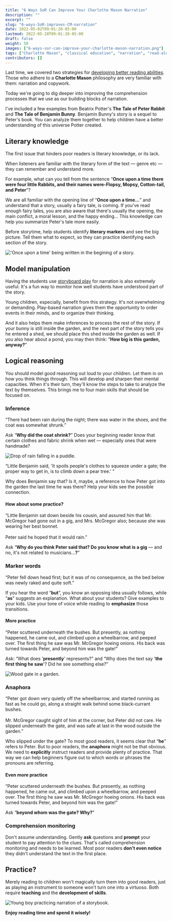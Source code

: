 ```yaml
---
title: "6 Ways SoR Can Improve Your Charlotte Mason Narration"
description: ""
excerpt: ""
slug: "6-ways-SoR-improves-CM-narration"
date: 2022-05-02T09:01:20-05:00
lastmod: 2022-05-20T09:01:20-05:00
draft: false
weight: 50
images: ["6-ways-sor-can-improve-your-charlotte-mason-narration.png"]
tags: ["Charlotte Mason", "classical education", "narration", "read-aloud", "Science of Reading", "SoR"]
contributors: []
---
```


Last time, we covered two strategies for [developing better reading abilities](/blog/2-ways-get-better-readers/ "2 Simple Ways to Help Your Child Become a Better Reader"). Those who adhere to a **Charlotte Mason** philosophy are very familiar with them: narration and copywork. 

Today we're going to dig deeper into improving the comprehension processes that we use as our building blocks of narration.

I've included a few examples from Beatrix Potter's **The Tale of Peter Rabbit** and **The Tale of Benjamin Bunny**. Benjamin Bunny's story is a sequel to Peter's book. You can analyze them together to help children have a better understanding of this universe Potter created.

## Literary knowledge

The first issue that hinders poor readers is literary knowledge, or its lack.

When listeners are familiar with the literary form of the text — genre etc — they can remember and understand more.

For example, what can you tell from the sentence “**Once upon a time there were four little Rabbits, and their names were-Flopsy, Mopsy, Cotton-tail, and Peter**”? 

We are all familiar with the opening line of “**Once upon a time...**” and understand that a story, usually a fairy tale, is coming. If you've read enough fairy tales, you are also aware that there's usually the opening, the main conflict, a moral lesson, and the happy ending... This knowledge can help you summarize Peter's tale more easily.

Before storytime, help students identify **literary markers** and see the big picture. Tell them what to expect, so they can practice identifying each section of the story.

![\'Once upon a time\' being written in the begining of a story.](once-upon-a-time.jpg)

## Model manipulation

Having the students use [storyboard play](https://shopgentleclassical.com/products/storyboard-pack-for-g-c-preschool-level-2-digital?_pos=1&_psq=storyboard&_ss=e&_v=1.0?smile_referral_code=PFdZVYkd&st_intent=st%3Areferrals%3Acustomer-offers%3APFdZVYkd&utm_campaign=smileio_referrals&utm_medium=referral_url) for narration is also extremely useful. It's a fun way to monitor how well students have understood part of the story. 

Young children, especially, benefit from this strategy. It's not overwhelming or demanding. Play-based narration gives them the opportunity to order events in their minds, and to organize their thinking.  

And it also helps them make inferences to process the rest of the story. If your bunny is still inside the garden, and the next part of the story tells you he entered a shed, we should place this shed inside the garden as well. If you also hear about a pond, you may then think: “**How big is this garden, anyway?**”

## Logical reasoning

You should model good reasoning out loud to your children. Let them in on how you think things through. This will develop and sharpen their mental capacities. When it's their turn, they'll know the steps to take to analyze the text by themselves. This brings me to four main skills that should be focused on.

### Inference

<p class="hljs">“There had been rain during the night; there was water in the shoes, and the coat was somewhat shrunk.”</p>

Ask “**Why did the coat shrink?**” Does your beginning reader know that certain clothes and fabric shrink when wet — especially ones that were handmade?

![Drop of rain falling in a puddle.](rain-drop.jpg)

<p class="hljs">“Little Benjamin said, 'It spoils people's clothes to squeeze under a gate; the proper way to get in, is to climb down a pear tree.' ”</p>

Why does Benjamin say that? Is it, maybe, a reference to how Peter got into the garden the last time he was there? Help your kids see the possible connection.

#### How about some practice?

<p class="hljs">“Little Benjamin sat down beside his cousin, and assured him that Mr. McGregor had gone out in a gig, and Mrs. McGregor also; because she was wearing her best bonnet.<br><br>Peter said he hoped that it would rain.”</p>

Ask “**Why do you think Peter said that? Do you know what is a gig** — and no, it's not related to musicians...**?**”

### Marker words

<p class="hljs">“Peter fell down head first; but it was of no consequence, as the bed below was newly raked and quite soft.”</p>

If you hear the word “**but**”, you know an opposing idea usually follows, while “**as**” suggests an explanation. What about your students? Give examples to your kids. Use your tone of voice while reading to **emphasize** those transitions.

#### More practice

<p class="hljs">“Peter scuttered underneath the bushes. But presently, as nothing happened, he came out, and climbed upon a wheelbarrow, and peeped over. The first thing he saw was Mr. McGregor hoeing onions. His back was turned towards Peter, and beyond him was the gate!”</p>

Ask: “What does '**presently**' represents?” and “Why does the text say '**the first thing he saw**'? Did he see something else?”

![Wood gate in a garden.](garden-gate.jpg)

### Anaphora

<p class="hljs">“Peter got down very quietly off the wheelbarrow, and started running as fast as he could go, along a straight walk behind some black-currant bushes.<br><br>Mr. McGregor caught sight of him at the corner, but Peter did not care. He slipped underneath the gate, and was safe at last in the wood outside the garden.”</p>

Who slipped under the gate? To most good readers, it seems clear that “**he**” refers to Peter. But to poor readers, the **anaphora** might not be that obvious. We need to **explicitly** instruct readers and provide plenty of practice. That way we can help beginners figure out to which words or phrases the pronouns are referring.

#### Even more practice

<p class="hljs">“Peter scuttered underneath the bushes. But presently, as nothing happened, he came out, and climbed upon a wheelbarrow, and peeped over. The first thing he saw was Mr. McGregor hoeing onions. His back was turned towards Peter, and beyond him was the gate!”</p>

Ask “**beyond whom was the gate? Why?**”

### Comprehension monitoring

Don't assume understanding. Gently **ask** questions and **prompt** your student to pay attention to the clues. That's called comprehension monitoring and needs to be learned. Most poor readers **don't even notice** they didn't understand the text in the first place.

## Practice?

Merely reading to children won't magically turn them into good readers, just as playing an instrument to someone won't turn one into a virtuoso. Both require **teaching** and the **development of skills**.

![Young boy practicing narration of a storybook.](boy_book.jpg)

**Enjoy reading time and spend it wisely!**
